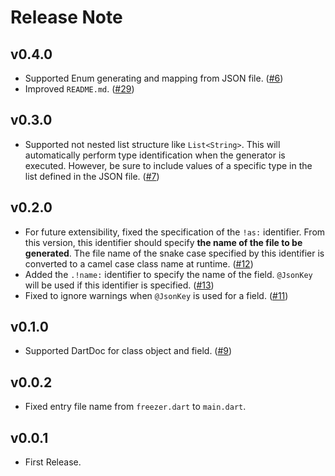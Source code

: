 # Release Note

## v0.4.0

- Supported Enum generating and mapping from JSON file. ([#6](https://github.com/myConsciousness/freezer/issues/6))
- Improved `README.md`. ([#29](https://github.com/myConsciousness/freezer/issues/29))

## v0.3.0

- Supported not nested list structure like `List<String>`. This will automatically perform type identification when the generator is executed. However, be sure to include values of a specific type in the list defined in the JSON file. ([#7](https://github.com/myConsciousness/freezer/issues/7))

## v0.2.0

- For future extensibility, fixed the specification of the `!as:` identifier. From this version, this identifier should specify **the name of the file to be generated**. The file name of the snake case specified by this identifier is converted to a camel case class name at runtime. ([#12](https://github.com/myConsciousness/freezer/issues/12))
- Added the `.!name:` identifier to specify the name of the field. `@JsonKey` will be used if this identifier is specified. ([#13](https://github.com/myConsciousness/freezer/issues/13))
- Fixed to ignore warnings when `@JsonKey` is used for a field. ([#11](https://github.com/myConsciousness/freezer/issues/11))

## v0.1.0

- Supported DartDoc for class object and field. ([#9](https://github.com/myConsciousness/freezer/issues/9))

## v0.0.2

- Fixed entry file name from `freezer.dart` to `main.dart`.

## v0.0.1

- First Release.
